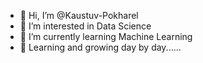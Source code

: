 - 👋 Hi, I’m @Kaustuv-Pokharel
- 👀 I’m interested in Data Science
- 🌱 I’m currently learning Machine Learning
- 📌 Learning and growing day by day......


<!---
Kaustuv-Pokharel/Kaustuv-Pokharel is a ✨ special ✨ repository because its `README.md` (this file) appears on your GitHub profile.
You can click the Preview link to take a look at your changes.
--->
